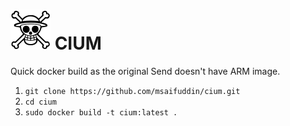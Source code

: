 # [![CIUM](./assets/icon-64x64.png)](https://github.com/msaifuddin/cium) CIUM

Quick docker build as the original Send doesn't have ARM image.

1. `git clone https://github.com/msaifuddin/cium.git`
2. `cd cium`
3. `sudo docker build -t cium:latest .`
